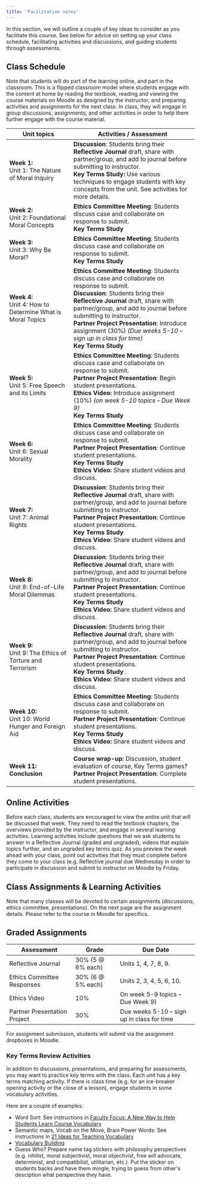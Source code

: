 ```yaml
---
title: 'Facilitation notes'
---
```


In this section, we will outline a couple of key ideas to consider as you facilitate this course.  See below for advice on setting up your class schedule, facilitating activities and discussions, and guiding students through assessments.

## Class Schedule
Note that students will do part of the learning online, and part in the classroom.  This is a flipped classroom model where students engage with the content at home by reading the textbook, reading and viewing the course materials on Moodle as designed by the instructor, and preparing activities and assignments for the next class.  In class, they will engage in group discussions, assignments, and other activities in order to help them further engage with the course material.  

| **Unit topics**                                           | **Activities / Assessment**                                                                                                                                                                                                                                                                                                                                                                                                                             |
|-----------------------------------------------------------|---------------------------------------------------------------------------------------------------------------------------------------------------------------------------------------------------------------------------------------------------------------------------------------------------------------------------------------------------------------------------------------------------------------------------------------------------------|
| **Week 1:** <br>Unit 1: The Nature of Moral Inquiry           | **Discussion**: Students bring their **Reflective Journal** draft, share with partner/group, and add to journal before submitting to instructor. <br>**Key Terms Study:** Use various techniques to engage students with key concepts from the unit. See activities for more details.                                                                                                                                                                       |
| **Week 2:** <br>Unit 2: Foundational Moral Concepts           | **Ethics Committee Meeting**: Students discuss case and collaborate on response to submit. <br>**Key Terms Study**                                                                                                                                                                                                                              |
| **Week 3:** <br>Unit 3: Why Be Moral?                         | **Ethics Committee Meeting**: Students discuss case and collaborate on response to submit. <br>**Key Terms Study**                                                                                                                                                                                                                                                               |
| **Week 4:** <br>Unit 4: How to Determine What is Moral Topics | **Ethics Committee Meeting**: Students discuss case and collaborate on response to submit. <br>**Discussion**: Students bring their **Reflective Journal** draft, share with partner/group, and add to journal before submitting to instructor. <br>**Partner Project Presentation**: Introduce assignment (30%) *(Due weeks 5-10 – sign up in class for time)* <br>**Key Terms Study**  |
| **Week 5:** <br>Unit 5: Free Speech and its Limits            | **Ethics Committee Meeting**: Students discuss case and collaborate on response to submit. <br>**Partner Project Presentation**: Begin student presentations. <br>**Ethics Video:** Introduce assignment (10%) *(on week 5-10 topics – Due Week 9)* <br>**Key Terms Study**                                                                             |
| **Week 6:** <br>Unit 6: Sexual Morality                       | **Ethics Committee Meeting**: Students discuss case and collaborate on response to submit. <br>**Partner Project Presentation**: Continue student presentations. <br>**Key Terms Study**  <br>**Ethics Video:** Share student videos and discuss.                                                                                                       |
| **Week 7:** <br>Unit 7: Animal Rights                         | **Discussion**: Students bring their **Reflective Journal** draft, share with partner/group, and add to journal before submitting to instructor. <br>**Partner Project Presentation**: Continue student presentations. <br>**Key Terms Study**  <br>**Ethics Video:** Share student videos and discuss.                                                 |
| **Week 8:** <br>Unit 8: End-of-Life Moral Dilemmas            | **Discussion**: Students bring their **Reflective Journal** draft, share with partner/group, and add to journal before submitting to instructor. <br>**Partner Project Presentation**: Continue student presentations. <br>**Key Terms Study**  <br>**Ethics Video:** Share student videos and discuss.                                                 |
| **Week 9:** <br>Unit 9: The Ethics of Torture and Terrorism   | **Discussion**: Students bring their **Reflective Journal** draft, share with partner/group, and add to journal before submitting to instructor. <br>**Partner Project Presentation**: Continue student presentations. <br>**Key Terms Study** . <br>**Ethics Video:** Share student videos and discuss.                                                 |
| **Week 10:** <br>Unit 10: World Hunger and Foreign Aid        | **Ethics Committee Meeting**: Students discuss case and collaborate on response to submit. <br>**Partner Project Presentation**: Continue student presentations. <br>**Key Terms Study**  <br>**Ethics Video:** Share student videos and discuss.                                                                                                       |
| **Week 11: Conclusion**                                   | **Course wrap-up:** Discussion, student evaluation of course, Key Terms games? <br>**Partner Project Presentation**: Complete student presentations.                                                                                                                                                                                                                                                                                                        |

## Online Activities
Before each class, students are encouraged to view the entire unit that will be discussed that week.  They need to read the textbook chapters, the overviews provided by the instructor, and engage in several learning activities.  Learning activities include questions that we ask students to answer in a Reflective Journal (graded and ungraded), videos that explain topics further, and an ungraded key terms quiz. As you preview the week ahead with your class, point out activities that they must complete before they come to your class (e.g. Reflective journal due Wednesday in order to participate in discussion and submit to instructor on Moodle by Friday.


## Class Assignments & Learning Activities
Note that many classes will be devoted to certain assignments (discussions, ethics committee, presentations).  On the next page are the assignment details. Please refer to the course in Moodle for specifics.

## Graded Assignments

| **Assessment**               | **Grade**          | **Due Date** |
|------------------------------|--------------------|--------------------------------------|
| Reflective Journal           | 30% (5 @ 6% each) | Units 1, 4, 7, 8, 9.                                  |
| Ethics Committee Responses   | 30% (6 @ 5% each) | Units 2, 3, 4, 5, 6, 10.                            |
| Ethics Video                 | 10%                | On week 5-9 topics – Due Week 9)                              |
| Partner Presentation Project | 30%                | Due weeks 5-10 – sign up in class for time                         |


For assignment submission, students will submit via the assignment dropboxes in Moodle.


### Key Terms Review Activities
In addition to discussions, presentations, and preparing for assessments, you may want to practice key terms with the class.
Each unit has a key terms matching activity.  If there is class time (e.g. for an ice-breaker opening activity or the close of a lesson), engage students in some vocabulary activities.  

Here are a couple of examples:

- Word Sort: See instructions in [Faculty Focus: A New Way to Help Students Learn Course Vocabulary](https://www.facultyfocus.com/articles/effective-teaching-strategies/a-new-way-to-help-students-learn-course-vocabulary/)
- Semantic maps, Vocab on the Move, Brain Power Words: See instructions in [21 Ideas for Teaching Vocabulary](http://www.giftedguru.com/21_ideas_for_teaching_vocabulary/)
- [Vocabulary Building](https://www.saddleback.edu/tutoring/vocabulary-building)
- Guess Who? Prepare name tag stickers with philosophy perspectives (e.g. nihilist, moral subjectivist, moral objectivist, free will advocate, determinist, and compatibilist, utilitarian, etc.). Put the sticker on students backs and have them mingle, trying to guess from other's desciption what perspective they have.
